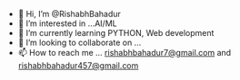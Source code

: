 - 👋 Hi, I’m @RishabhBahadur
- 👀 I’m interested in ...AI/ML
- 🌱 I’m currently learning PYTHON, Web development
- 💞️ I’m looking to collaborate on ...
- 📫 How to reach me ... rishabhbahadur7@gmail.com and rishabhbahadur457@gmail.com

<!---
RishabhBahadur/RishabhBahadur is a ✨ special ✨ repository because its `README.md` (this file) appears on your GitHub profile.
You can click the Preview link to take a look at your changes.
--->
